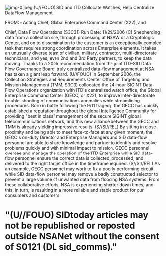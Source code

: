 ![img-0.jpeg](img-0.jpeg)
(U//FOUO) SID and ITD Collocate Watches, Help Centralize DataFlow Management

FROM: $\square$ Acting Chief, Global Enterprise Command Center (X22), and

Chief, Data Flow Operations (S3C31)
Run Date: $11 / 29 / 2006$
(C) Shepherding data from a collection site, through processing at NSAW or a Cryptologic Center, and on to dissemination to the customer is an exceptionally complex task that requires strong coordination across Enterprise elements. It takes an unusually diverse team of civilian, military, contractor, multi-directorate technicians, and yes, even 2nd and 3rd Party partners, to keep the data moving. Thanks to a 2005 recommendation from the joint ITD-SID Data Flow Governance Board, truly centralized data-flow management at NSA has taken a giant leap forward.
(U//FOUO) In September 2006, the Collection Strategies and Requirements Center Office of Targeting and Mission Management (TMM, S3C3) collocated the 24-hour SIGINT Data-Flow Operations organization with ITD's centralized watch office, the Global Enterprise Command Center (GECC, or X22), to improve inter-directorate trouble-shooting of communications anomalies while streamlining procedures. Born in battle following the 9/11 tragedy, the GECC has quickly established a reputation throughout the global Intelligence Community for providing "best in class" management of the secure SIGINT global telecommunications network, and this new alliance between the GECC and TMM is already yielding impressive results.
(S//SI//REL) By sitting in close proximity and being able to meet face-to-face at any given moment, the GECC's on-duty Director and Enterprise Managers and SID data-flow personnel are able to share knowledge and partner to identify and resolve problems quickly and with minimal impact to mission. GECC personnel oversee and manage the operation of the ITD Enterprise while SID data-flow personnel ensure the correct data is collected, processed, and delivered to the right target office in the timeframe required.
(S//SI//REL) As an example, GECC personnel may work to fix a poorly performing circuit while SID data-flow personnel may remove a badly constructed selector to prevent a large volume of unwanted data from flooding NSA systems. From these collaborative efforts, NSA is experiencing shorter down times, and this, in turn, is resulting in a more reliable and stable product for our consumers and customers.

# "(U//FOUO) SIDtoday articles may not be republished or reposted outside NSANet without the consent of S0121 (DL sid_comms)."
